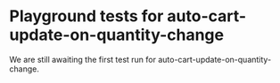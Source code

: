 # Playground tests for auto-cart-update-on-quantity-change
We are still awaiting the first test run for auto-cart-update-on-quantity-change.
